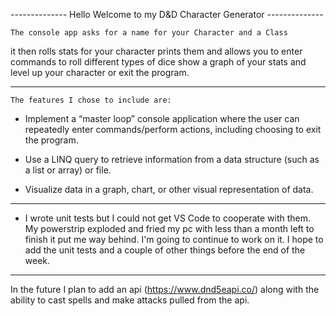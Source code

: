 -------------- Hello Welcome to my D&D Character Generator --------------

    The console app asks for a name for your Character and a Class
it then rolls stats for your character prints them and allows
you to enter commands to roll different types of dice show a 
graph of your stats and level up your character or exit the program.

-------------------------------------------------------------------------
    The features I chose to include are:

- Implement a “master loop” console application where the user can
 repeatedly enter commands/perform actions, including choosing to 
 exit the program.

- Use a LINQ query to retrieve information from a data structure 
(such as a list or array) or file.

- Visualize data in a graph, chart, or other visual representation
 of data.

-------------------------------------------------------------------------

- I wrote unit tests but I could not get VS Code to cooperate with them.
My powerstrip exploded and fried my pc with less than a month left to finish
it put me way behind. I'm going to continue to work on it. I hope to add the 
unit tests and a couple of other things before the end of the week.

-------------------------------------------------------------------------
In the future I plan to add an api (https://www.dnd5eapi.co/) along with
the ability to cast spells and make attacks pulled from the api.
